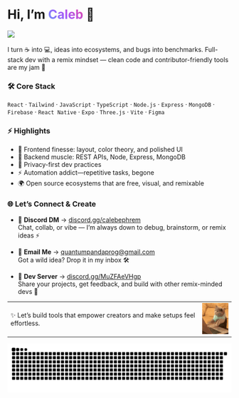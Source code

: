 <h1>Hi, I’m <span style="background: linear-gradient(45deg, #6e96fa, #a856f7, #e549a2); background-clip: text; color: transparent; font-weight: 700;">Caleb</span> 👋</h1>

<img src="https://readme-typing-svg.demolab.com?font=sans-serif&size=14&height=20&pause=1000&color=dodgerblue&lines=Full+Stack+Developer;UI/UX+Designer;MERN+Stack+Engineer" />

I turn ☕ into 💻, ideas into ecosystems, and bugs into benchmarks. Full-stack dev with a remix mindset — clean code and contributor-friendly tools are my jam 🚀

### 🛠️ Core Stack
`React` · `Tailwind` · `JavaScript` · `TypeScript` · `Node.js` · `Express` · `MongoDB` · `Firebase` · `React Native` · `Expo` · `Three.js` · `Vite` · `Figma`

### ⚡ Highlights
- 🎨 Frontend finesse: layout, color theory, and polished UI
- 🔧 Backend muscle: REST APIs, Node, Express, MongoDB
- 🔐 Privacy-first dev practices
- ⚡ Automation addict—repetitive tasks, begone
- 🌍 Open source ecosystems that are free, visual, and remixable

### 🌐 Let’s Connect & Create

- 💬 **Discord DM** → [discord.gg/calebephrem](https://discord.gg/calebephrem)  
  Chat, collab, or vibe — I’m always down to debug, brainstorm, or remix ideas ⚡

- 📧 **Email Me** → [quantumpandaprog@gmail.com](mailto:quantumpandaprog@gmail.com)  
  Got a wild idea? Drop it in my inbox 🛠️

- 💼 **Dev Server** → [discord.gg/MuZFAeVHgp](https://discord.gg/MuZFAeVHgp)  
  Share your projects, get feedback, and build with other remix-minded devs 🚀

<table align="center">
  <tr>
    <td>✨ Let’s build tools that empower creators and make setups feel effortless.</td>
    <td><img src="./cat-typing.gif" alt="coding" height="70" width="70" /></td>
  </tr>
</table>

<div align="center">
  <picture>
    <source media="(prefers-color-scheme: dark)" srcset="https://github.com/Vaibhav2002/Vaibhav2002/blob/output/github-contribution-grid-snake-dark.svg" />
    <source media="(prefers-color-scheme: light)" srcset="https://github.com/Vaibhav2002/Vaibhav2002/blob/output/github-contribution-grid-snake.svg" />
    <img alt="github-snake" src="https://github.com/Vaibhav2002/Vaibhav2002/blob/output/github-contribution-grid-snake.svg" />
  </picture>
</div>

